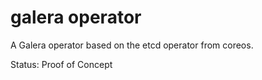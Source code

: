 # galera operator

A Galera operator based on the etcd operator from coreos.

Status: Proof of Concept
